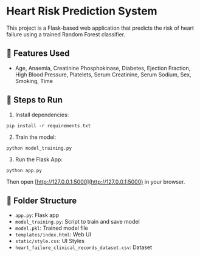# Heart Risk Prediction System

This project is a Flask-based web application that predicts the risk of heart failure using a trained Random Forest classifier.

## 🧪 Features Used
- Age, Anaemia, Creatinine Phosphokinase, Diabetes, Ejection Fraction, High Blood Pressure, Platelets, Serum Creatinine, Serum Sodium, Sex, Smoking, Time

## 🚀 Steps to Run

1. Install dependencies:
```
pip install -r requirements.txt
```

2. Train the model:
```
python model_training.py
```

3. Run the Flask App:
```
python app.py
```

Then open [http://127.0.0.1:5000](http://127.0.0.1:5000) in your browser.

## 📁 Folder Structure
- `app.py`: Flask app
- `model_training.py`: Script to train and save model
- `model.pkl`: Trained model file
- `templates/index.html`: Web UI
- `static/style.css`: UI Styles
- `heart_failure_clinical_records_dataset.csv`: Dataset

